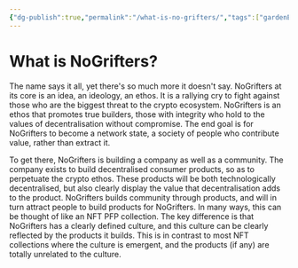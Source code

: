 ```yaml
---
{"dg-publish":true,"permalink":"/what-is-no-grifters/","tags":["gardenEntry"]}
---
```


# What is NoGrifters?

The name says it all, yet there's so much more it doesn't say. NoGrifters at its core is an idea, an ideology, an ethos. It is a rallying cry to fight against those who are the biggest threat to the crypto ecosystem. NoGrifters is an ethos that promotes true builders, those with integrity who hold to the values of decentralisation without compromise. The end goal is for NoGrifters to become a network state, a society of people who contribute value, rather than extract it.

To get there, NoGrifters is building a company as well as a community. The company exists to build decentralised consumer products, so as to perpetuate the crypto ethos. These products will be both technologically decentralised, but also clearly display the value that decentralisation adds to the product. NoGrifters builds community through products, and will in turn attract people to build products for NoGrifters. In many ways, this can be thought of like an NFT PFP collection. The key difference is that NoGrifters has a clearly defined culture, and this culture can be clearly reflected by the products it builds. This is in contrast to most NFT collections where the culture is emergent, and the products (if any) are totally unrelated to the culture.

